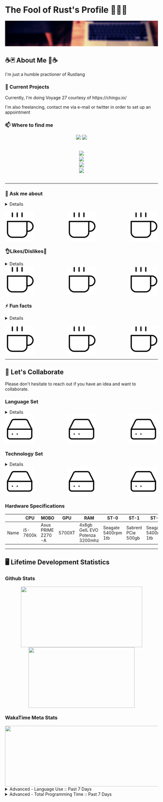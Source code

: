 <h1> The Fool of Rust's Profile 🙌🦀🙌 </h1>
<img src="./Banner.gif"/>
<!-- ============================ -->
<!-- About Section -->
<h2>☕🃏 About Me 🦀☕</h2>
	<!--Container Div -->
	<div>
		<!-- Top Div -->
		<div>
			<!-- ========== -->
			<!-- Description-->
			</div>
				<p> I'm just a humble practioner of Rustlang</p>
			</div>
			<div>	
				<!-- ============================ -->
				<!-- What I’m currently working on -->
				<h3>🔭 Current Projects </h3>
					<p> Currently, I'm doing Voyage 27 courtesy of https://chingu.io/ </p>
					<p> I'm also freelancing, contact me via e-mail or twitter in order to set up an appointment </p>
			</div>
		</div>
		<!-- Middle Div -->
		<div>
			<!-- ================== -->
			<!-- Contact Information-->
			<h3> 📫 Where to find me </h3>
					<div>
						<!-- Portals -->
						<div align="center">
							<!-- Main Website -->
							<img src="https://img.shields.io/website?down_message=Offline&label=Home%20Site&style=for-the-badge&up_message=Online&url=https%3A%2F%2Fwww.jonathantomdean.com&logo=jameson&labelColor=260000&color=e0aa3e" />
							<!-- Discord -->
							<img src="https://img.shields.io/discord/674436644593598464?label=Discord&style=for-the-badge&logo=discord&labelColor=260000&color=e0aa3e" />
						</div>
						<br>
						<br>
						<!-- Social Media -->
						<div align="center">
							<!-- Twitter Followers -->
							<a href="https://twitter.com/JonTDean">
								<img src="https://img.shields.io/twitter/follow/JonTDean?label=Follow%20My%20Twitter&style=flat-square&logo=twitter&labelColor=260000&color=e0aa3e" />
							</a>
							<br>
							<!-- LinkedIn -->
							<a href="https://www.linkedin.com/in/jonathan-dean-ab67aa150/">
								<img src="https://img.shields.io/badge/LinkedIn-Follow%20Me-informational?style=flat-square&logo=linkedin&labelColor=260000&color=e0aa3e" />
							</a>
							<br>
							<!-- Github Followers -->
							<a href="https://github.com/JonTDean">
								<img src="https://img.shields.io/github/followers/JonTDean?label=Github%20Followers&style=flat-square&logo=github&labelColor=260000&color=e0aa3e" />
							</a>
							<br>
							<!-- E-Mail -->
							<a href="mailto:jonathantomdean@Gmail.com">
								<img src="https://img.shields.io/badge/E--Mail-Send%20Me%20a%20Message?style=flat-square&logo=gmail&labelColor=260000&color=e0aa3e"/>
							</a>
						</div>
					</div>
			<br>
			<hr>
			<!-- ================== -->
			<!-- What to say to message me.-->
			<h3> 💬 Ask me about </h3>
			<details>
				<ul>
					<li> Music (80s, Synth, Vaporwave, Indie, Pop, Rock, literally anything)</li>
					<li> Subpar life advice </li>
					<li> Rust, and lesser Programming languages </li>
				</ul>
			</details>
			<br>
			<!-- Image Splitter -->
			<div align="center">
				<img align="left" src="./coffee.svg" />
				<img align="center" src="./coffee.svg" />
				<img align="right" src="./coffee.svg" />
			</div>
		</div>
		<!-- Bottom Div -->
		<div>
			<!-- ================== -->
			<!-- Piros the 3rd likes/dislikes from .hack//gu vol 3. -->
			<h3>👌Likes/Dislikes🙅</h3>
			<details>
				<ul> 
					<h4> Likes </h4>
						<li> Monster Hunter (ps2 days) 🐉</li>
						<li> Rust 🦀</li>
						<li> Sleep 💤</li>
						<li> Cafe Bustelo ☕ </li>
						<li> LoFi 🧘</li>
					<h4> Dislikes </h4>
						<li> Cayenne Pepper </li>
						<li> Not finishing a project </li>
				</ul>
			</details>
			<!-- Image Splitter -->
			<div align="center">
				<img align="left" src="./coffee.svg" />
				<img align="center" src="./coffee.svg" />
				<img align="right" src="./coffee.svg" />
			</div>
			<!-- ================== -->
			<!-- The Actual About me -->
			<h3> ⚡ Fun facts </h3>
			<details>
				<ol>
					<li> I'm really good at 80s trivia. </li>
					<li> I love to cook. Region has no meaning when it comes to the pallette. </li>
					<li> I'm good at directions. </li>
				<ol>
			</details>
			<br>
			<!-- Image Splitter -->
			<div align="center">
				<img align="left" src="./coffee.svg" />
				<img align="center" src="./coffee.svg" />
				<img align="right" src="./coffee.svg" />
			</div>
		</div>
	</div>

<hr>
<!-- ============================ -->
<!-- Collaborative Efforts -->
<h2> 👯 Let's Collaborate </h2>
	<div>
		<p> Please don't hesitate to reach out if you have an idea and want to collaborate. </p>  
	</div>
	<div>
		<h3> Language Set</h3>
			<details>
					<ol>
						<li>
							<h4> Programming Languages </h4>
								<ul>
									<li>
										<h4> Main Languages <h4>
											<ul>
												<li> Rust <img src="https://img.shields.io/badge/Rust-Language-red?style=flat-square&labelColor=260000&color=e0aa3e&logo=Rust"></li>
												<li> JavaScript 2015+ <img src="https://img.shields.io/badge/JavaScript-Language-red?style=flat-square&labelColor=260000&color=e0aa3e&logo=javascript"></li>
												<li> C# <img src="https://img.shields.io/badge/C%20Sharp-Language-red?style=flat-square&labelColor=260000&color=e0aa3e&logo=c-sharp"></li>
											</ul>
									</li>
									<li>
										<h4> Sub Languages </h4>
											<ul>
												<li> TypeScript <img src="https://img.shields.io/badge/TypeScript-Sub%20Language-red?style=flat-square&labelColor=260000&color=e0aa3e&logo=typescript"></li>
												<li> Python 2.x/3.x <img src="https://img.shields.io/badge/Python-Language-red?style=flat-square&labelColor=260000&color=e0aa3e&logo=python"></li>
												<li> Ruby <img src="https://img.shields.io/badge/Ruby-Language-red?style=flat-square&labelColor=260000&color=e0aa3e&logo=Ruby"></li>
											</ul>
									</li>
								</ul>
						</li>
						<li>
							<h4> Querying Languages </h4>
								<ul>
									<li> R <img src="https://img.shields.io/badge/R-QueryLang-red?style=flat-square&labelColor=260000&color=e0aa3e&logo=r"></li>
									<li> SQL <img src="https://img.shields.io/badge/SQL-QueryLang-red?style=flat-square&labelColor=260000&color=e0aa3e&logo=sql"></li>
									<li> NoSQL <img src="https://img.shields.io/badge/NoSQL-QueryLang-red?style=flat-square&labelColor=260000&color=e0aa3e&logo=nosql"></li>
								</ul>
						</li>
					</ol>			
			</details>
				<!-- Image Splitter -->
				<div align="center">
					<img align="left" src="./hard-drive.svg" />
					<img align="center" src="./hard-drive.svg" />
					<img align="right" src="./hard-drive.svg" />
				</div>
			<h3> Technology Set </h3>
			<details>
				<ol>
					<li>
						<h4> Web Development </h4>
							<ul>
								<li> Ruby On Rails <img src="https://img.shields.io/badge/Ruby%20On%20Rails-Everything-red?style=flat-square&labelColor=260000&color=e0aa3e&logo=ruby-on-rails"></li>
								<li> React <img src="https://img.shields.io/badge/Phaser-FrontEnd%20Framework-red?style=flat-square&labelColor=260000&color=e0aa3e&logo=react"></li>
								<li> Express <img src="https://img.shields.io/badge/Express-Backend%20Server-red?style=flat-square&labelColor=260000&color=e0aa3e&logo=Express"></li>
								<li> Diesel <img src="https://img.shields.io/badge/Diesel-ORM-red?style=flat-square&labelColor=260000&color=e0aa3e&logo=rust"></li>
								<li> Actix <img src="https://img.shields.io/badge/Actix-WebFramework-red?style=flat-square&labelColor=260000&color=e0aa3e&logo=rust"></li>
								<li> Yew <img src="https://img.shields.io/badge/Yew-FrontEnd%20Framework-red?style=flat-square&labelColor=260000&color=e0aa3e&logo=rust"></li>
							</ul>
					</li>
					<li>
						<h4> Game Development </h4>
							<ul>
								<li> Phaser <img src="https://img.shields.io/badge/Phaser-Engine-red?style=flat-square&labelColor=260000&color=e0aa3e&logo=javascript"></li>
								<li> Unity <img src="https://img.shields.io/badge/Unity-Engine-red?style=flat-square&labelColor=260000&color=e0aa3e&logo=unity"></li>
								<li> Amethyst <img src="https://img.shields.io/badge/Amethyst-Engine-red?style=flat-square&labelColor=260000&color=e0aa3e&logo=rust"></li>
								<li> XNA <img src="https://img.shields.io/badge/XNA-Engine-red?style=flat-square&labelColor=260000&color=e0aa3e&logo=c-sharp"></li>
								<li> M.U.G.E.N. <img src="https://img.shields.io/badge/M.U.G.E.N.-Engine-red?style=flat-square&labelColor=260000&color=e0aa3e&logo=c"></li>
							</ul>
					</li>
					<li>
						<h4> Database Development </h4>
							<ul>
								<li> MySQL <img src="https://img.shields.io/badge/MySQL-QueryLang%20SQL-red?style=flat-square&labelColor=260000&color=e0aa3e&logo=mysql"></li>
								<li> MongoDB <img src="https://img.shields.io/badge/MongoDB-QueryLang%20noSQL-red?style=flat-square&labelColor=260000&color=e0aa3e&logo=mongodb"></li>
								<li> Postgresql <img src="https://img.shields.io/badge/PostgreSQL-QueryLang%20-red?style=flat-square&labelColor=260000&color=e0aa3e&logo=postgresql"></li>
							</ul>
					</li>
					<li> 
						<h4> Miscellaneous Tech </h4>
							<ul>
								<li> JSON <img src="https://img.shields.io/badge/JSON-FileFormat-red?style=flat-square&labelColor=260000&color=e0aa3e&logo=json"> </li>
								<li> RON <img src="https://img.shields.io/badge/RON-FileFormat-red?style=flat-square&labelColor=260000&color=e0aa3e&logo=json"></li>
								<li> Markdown <img src="https://img.shields.io/badge/Markdown-FileFormat-red?style=flat-square&labelColor=260000&color=e0aa3e&logo=markdown"></li>
								<li> HTML5 <img src="https://img.shields.io/badge/html-Language-red?style=flat-square&labelColor=260000&color=e0aa3e&logo=html5"></li>
								<li> RON <img src="https://img.shields.io/badge/CSS-Language-red?style=flat-square&labelColor=260000&color=e0aa3e&logo=css3"></li>
								<li> NodeJS <img src="https://img.shields.io/badge/nodeJS-Framework-red?style=flat-square&labelColor=260000&color=e0aa3e&logo=node.js"></li>
								<li> CMD <img src="https://img.shields.io/badge/CMD-Shell-red?style=flat-square&labelColor=260000&color=e0aa3e&logo=powershell"></li>
								<li> PowerShell <img src="https://img.shields.io/badge/Powershell-Shell-red?style=flat-square&labelColor=260000&color=e0aa3e&logo=powershell"></li>
								<li> ZSH <img src="https://img.shields.io/badge/ZSH-Shell-red?style=flat-square&labelColor=260000&color=e0aa3e&logo=gnu-bash"></li>
								<li> Bash <img src="https://img.shields.io/badge/ZSH-Shell-red?style=flat-square&labelColor=260000&color=e0aa3e&logo=gnu-bash"></li>
							</ul>
					</li>
				</ol>
			</details> 
				<div align="center">
					<img align="left" src="./hard-drive.svg" />
					<img align="center" src="./hard-drive.svg" />
					<img align="right" src="./hard-drive.svg" />
				</div>
		<!-- My PC Specs -->
		<h3> Hardware Specifications </h3>
			<table class="tg">
				<thead>
				  <tr>
					<th class="tg-0lax"></th>
					<th class="tg-0lax">CPU</th>
					<th class="tg-0lax">MOBO<br></th>
					<th class="tg-0lax">GPU</th>
					<th class="tg-0lax">RAM<br></th>
					<th class="tg-0lax">ST-0</th>
					<th class="tg-0lax">ST-1</th>
					<th class="tg-0lax">ST-2</th>
				  </tr>
				</thead>
				<tbody>
				  <tr>
					<td class="tg-0lax">Name</td>
					<td class="tg-0lax">i5-7600k</td>
					<td class="tg-0lax">Asus PRIME Z270-A</td>
					<td class="tg-0lax">5700XT</td>
					<td class="tg-0lax">4x8gb GeIL EVO Potenza 3200mhz </td>
					<td class="tg-0lax">Seagate 5400rpm 1tb<br></td>
					<td class="tg-0lax">Sabrent PCie 500gb</td>
					<td class="tg-0lax">Seagate 5400rpm 1tb</td>
				  </tr>
				</tbody>
			</table>
	</div>
	<hr>
<!-- ============================ -->
<!-- Dev Stats -->
<h2> 🖥️ Lifetime Development Statistics </h2>
	<!-- ============================ -->
	<h3>Github Stats</h3>
	<div display="flex" align="center">
		<a href="https://github-readme-stats-nine-xi.vercel.app/api?username=JonTDean&count_private=true&show_icons=true&theme=vision-friendly-dark">
		  <img align="center" width="400" height="200" margin="0" padding="0" src="https://github-readme-stats-nine-xi.vercel.app/api?username=JonTDean&count_private=true&include_all_commits=true&show_icons=true&theme=maroongold" />
		</a>
		<a href="https://github-readme-stats-nine-xi.vercel.app/api/top-langs/?username=JonTDean&layout=compact&theme=vision-friendly-dark">
		  <img align="center" width="350" height="200" margin="0" padding="0" src="https://github-readme-stats-nine-xi.vercel.app/api/top-langs/?username=JonTDean&layout=compact&theme=maroongold" />
		</a>
	</div>
	<!-- ============================ -->
	<h3> WakaTime Meta Stats </h3>
	<div display="flex" align="center">
		<div display="flex" align="center">
			<a href="https://github-readme-stats-nine-xi.vercel.app/api?username=JonTDean&count_private=true&show_icons=true&theme=vision-friendly-dark">
			  	<img align="center" width="700" height="200" margin="0" padding="0" src="https://github-readme-stats-nine-xi.vercel.app/api/wakatime?username=JonTDean&theme=maroongold" />
			</a>
		</div>
	</div>
	<details>
		<summary>
			Advanced - Language Use :: Past 7 Days
		</summary>
		<div align="center">
			<a href="https://wakatime.com"><img src="https://wakatime.com/share/@JonTDean/06af77bd-e25a-4e74-97c8-f8e6e8690e22.png" /></a>
		</div>
	</details>
	<details>
		<summary>
			Advanced - Total Programming Time :: Past 7 Days
		</summary>
		<div align="center">
			<a href="https://wakatime.com"><img src="https://wakatime.com/share/@JonTDean/14f1dc61-556d-4df0-9488-e6fa519fde70.png" /></a>
		</div>
	</details>
<!-- ============================ -->
<!-- ============================ -->
<!-- ============================ -->

<!-- META DATA
COLOR SCHEME:
	maroongold: {
		title_color: "F7EF8A",
		icon_color: "F7EF8A",
		text_color: "E0AA3E",
		bg_color: "260000",
	},
-->

<!--
	- 🌱 I’m currently learning ...
	- 🤔 I’m looking for help with ...
-->
